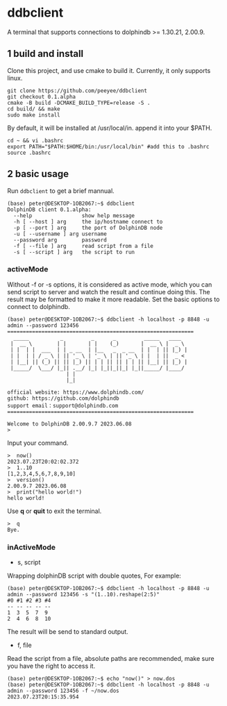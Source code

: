 # ddbclient
A terminal that supports connections to dolphindb >= 1.30.21, 2.00.9.

## 1 build and install
Clone this project, and use cmake to build it. Currently, it only supports linux.
```shell
git clone https://github.com/peeyee/ddbclient
git checkout 0.1.alpha
cmake -B build -DCMAKE_BUILD_TYPE=release -S .
cd build/ && make
sudo make install
```
By default, it will be installed at /usr/local/in. append it into your $PATH.


```shell
cd ~ && vi .bashrc
export PATH="$PATH:$HOME/bin:/usr/local/bin" #add this to .bashrc
source .bashrc
```


## 2 basic usage
Run `ddbclient` to get a brief mannual.
```
(base) peter@DESKTOP-1OB2067:~$ ddbclient
DolphinDB client 0.1.alpha:
  --help                show help message
  -h [ --host ] arg     the ip/hostname connect to
  -p [ --port ] arg     the port of DolphinDB node
  -u [ --username ] arg username
  --password arg        password
  -f [ --file ] arg     read script from a file
  -s [ --script ] arg   the script to run
```
### activeMode
Without -f or -s options, it is considered as active mode, which you can
send script to server and watch the result and continue doing this. The result may be formatted to make it more readable. Set the basic options to connect to dolphindb.
``` shell
(base) peter@DESKTOP-1OB2067:~$ ddbclient -h localhost -p 8848 -u admin --password 123456
============================================================
  _____          _         _      _         _____   ____
 |  __ \        | |       | |    (_)       |  __ \ |  _ \
 | |  | |  ___  | | _ __  | |__   _  _ __  | |  | || |_) |
 | |  | | / _ \ | || '_ \ | '_ \ | || '_ \ | |  | ||  _ <
 | |__| || (_) || || |_) || | | || || | | || |__| || |_) |
 |_____/  \___/ |_|| .__/ |_| |_||_||_| |_||_____/ |____/
                   | |
                   |_|

official website: https://www.dolphindb.com/
github: https://github.com/dolphindb
support email：support@dolphindb.com
============================================================

Welcome to DolphinDB 2.00.9.7 2023.06.08
>  
```
Input your command.
```shell
>  now()
2023.07.23T20:02:02.372
>  1..10
[1,2,3,4,5,6,7,8,9,10]
>  version()
2.00.9.7 2023.06.08
>  print("hello world!")
hello world!
```
Use **q** or **quit** to exit the terminal.
```shell
>  q
Bye.
```

### inActiveMode
* s, script

Wrapping dolphinDB script with double quotes, For example:
```shell
(base) peter@DESKTOP-1OB2067:~$ ddbclient -h localhost -p 8848 -u admin --password 123456 -s "(1..10).reshape(2:5)"
#0 #1 #2 #3 #4
-- -- -- -- --
1  3  5  7  9
2  4  6  8  10
```
The result will be send to standard output.
* f, file

Read the script from a file, absolute paths are recommended, make sure you have the right to access it.
```shell
(base) peter@DESKTOP-1OB2067:~$ echo "now()" > now.dos
(base) peter@DESKTOP-1OB2067:~$ ddbclient -h localhost -p 8848 -u admin --password 123456 -f ~/now.dos
2023.07.23T20:15:35.954
```


